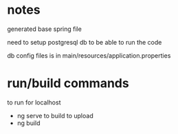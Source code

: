 # notes
generated base spring file

need to setup postgresql db to be able to run the code

db config files is in main/resources/application.properties

# run/build commands
to run for localhost
* ng serve
to build to upload
* ng build
